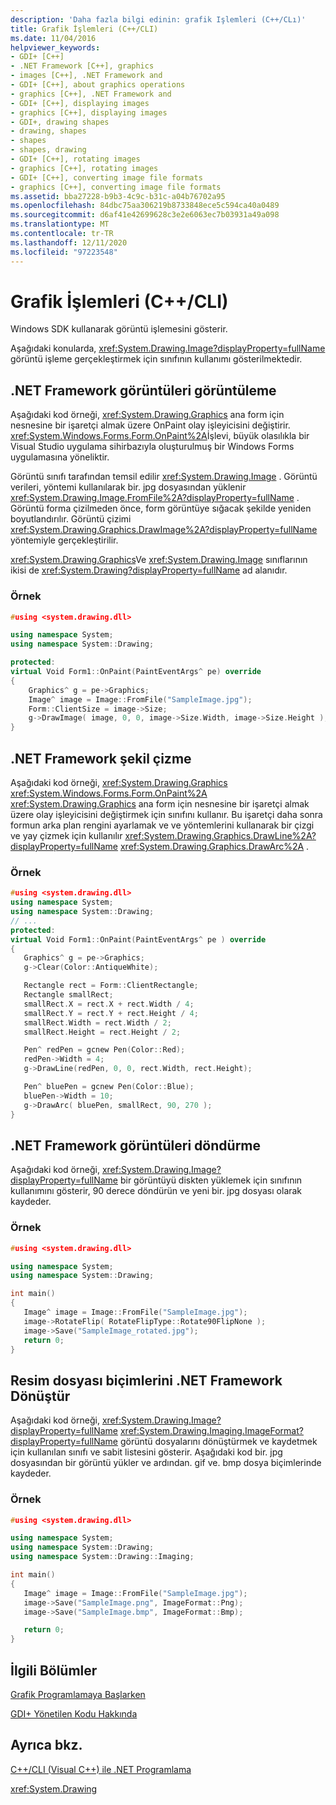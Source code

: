 ```yaml
---
description: 'Daha fazla bilgi edinin: grafik Işlemleri (C++/CLı)'
title: Grafik İşlemleri (C++/CLI)
ms.date: 11/04/2016
helpviewer_keywords:
- GDI+ [C++]
- .NET Framework [C++], graphics
- images [C++], .NET Framework and
- GDI+ [C++], about graphics operations
- graphics [C++], .NET Framework and
- GDI+ [C++], displaying images
- graphics [C++], displaying images
- GDI+, drawing shapes
- drawing, shapes
- shapes
- shapes, drawing
- GDI+ [C++], rotating images
- graphics [C++], rotating images
- GDI+ [C++], converting image file formats
- graphics [C++], converting image file formats
ms.assetid: bba27228-b9b3-4c9c-b31c-a04b76702a95
ms.openlocfilehash: 84dbc75aa306219b8733848ece5c594ca40a0489
ms.sourcegitcommit: d6af41e42699628c3e2e6063ec7b03931a49a098
ms.translationtype: MT
ms.contentlocale: tr-TR
ms.lasthandoff: 12/11/2020
ms.locfileid: "97223548"
---
```

# <a name="graphics-operations-ccli"></a>Grafik İşlemleri (C++/CLI)

Windows SDK kullanarak görüntü işlemesini gösterir.

Aşağıdaki konularda, <xref:System.Drawing.Image?displayProperty=fullName> görüntü işleme gerçekleştirmek için sınıfının kullanımı gösterilmektedir.

## <a name="display-images-with-the-net-framework"></a><a name="display"></a> .NET Framework görüntüleri görüntüleme

Aşağıdaki kod örneği, <xref:System.Drawing.Graphics> ana form için nesnesine bir işaretçi almak üzere OnPaint olay işleyicisini değiştirir. <xref:System.Windows.Forms.Form.OnPaint%2A>İşlevi, büyük olasılıkla bir Visual Studio uygulama sihirbazıyla oluşturulmuş bir Windows Forms uygulamasına yöneliktir.

Görüntü sınıfı tarafından temsil edilir <xref:System.Drawing.Image> . Görüntü verileri, yöntemi kullanılarak bir. jpg dosyasından yüklenir <xref:System.Drawing.Image.FromFile%2A?displayProperty=fullName> . Görüntü forma çizilmeden önce, form görüntüye sığacak şekilde yeniden boyutlandırılır. Görüntü çizimi <xref:System.Drawing.Graphics.DrawImage%2A?displayProperty=fullName> yöntemiyle gerçekleştirilir.

<xref:System.Drawing.Graphics>Ve <xref:System.Drawing.Image> sınıflarının ikisi de <xref:System.Drawing?displayProperty=fullName> ad alanıdır.

### <a name="example"></a>Örnek

```cpp
#using <system.drawing.dll>

using namespace System;
using namespace System::Drawing;

protected:
virtual Void Form1::OnPaint(PaintEventArgs^ pe) override
{
    Graphics^ g = pe->Graphics;
    Image^ image = Image::FromFile("SampleImage.jpg");
    Form::ClientSize = image->Size;
    g->DrawImage( image, 0, 0, image->Size.Width, image->Size.Height );
}
```

## <a name="draw-shapes-with-the-net-framework"></a><a name="draw"></a> .NET Framework şekil çizme

Aşağıdaki kod örneği, <xref:System.Drawing.Graphics> <xref:System.Windows.Forms.Form.OnPaint%2A> <xref:System.Drawing.Graphics> ana form için nesnesine bir işaretçi almak üzere olay işleyicisini değiştirmek için sınıfını kullanır. Bu işaretçi daha sonra formun arka plan rengini ayarlamak ve ve yöntemlerini kullanarak bir çizgi ve yay çizmek için kullanılır <xref:System.Drawing.Graphics.DrawLine%2A?displayProperty=fullName> <xref:System.Drawing.Graphics.DrawArc%2A> .

### <a name="example"></a>Örnek

```cpp
#using <system.drawing.dll>
using namespace System;
using namespace System::Drawing;
// ...
protected:
virtual Void Form1::OnPaint(PaintEventArgs^ pe ) override
{
   Graphics^ g = pe->Graphics;
   g->Clear(Color::AntiqueWhite);

   Rectangle rect = Form::ClientRectangle;
   Rectangle smallRect;
   smallRect.X = rect.X + rect.Width / 4;
   smallRect.Y = rect.Y + rect.Height / 4;
   smallRect.Width = rect.Width / 2;
   smallRect.Height = rect.Height / 2;

   Pen^ redPen = gcnew Pen(Color::Red);
   redPen->Width = 4;
   g->DrawLine(redPen, 0, 0, rect.Width, rect.Height);

   Pen^ bluePen = gcnew Pen(Color::Blue);
   bluePen->Width = 10;
   g->DrawArc( bluePen, smallRect, 90, 270 );
}
```

## <a name="rotate-images-with-the-net-framework"></a><a name="rotate"></a> .NET Framework görüntüleri döndürme

Aşağıdaki kod örneği, <xref:System.Drawing.Image?displayProperty=fullName> bir görüntüyü diskten yüklemek için sınıfının kullanımını gösterir, 90 derece döndürün ve yeni bir. jpg dosyası olarak kaydeder.

### <a name="example"></a>Örnek

```cpp
#using <system.drawing.dll>

using namespace System;
using namespace System::Drawing;

int main()
{
   Image^ image = Image::FromFile("SampleImage.jpg");
   image->RotateFlip( RotateFlipType::Rotate90FlipNone );
   image->Save("SampleImage_rotated.jpg");
   return 0;
}
```

## <a name="convert-image-file-formats-with-the-net-framework"></a><a name="convert"></a> Resim dosyası biçimlerini .NET Framework Dönüştür

Aşağıdaki kod örneği, <xref:System.Drawing.Image?displayProperty=fullName> <xref:System.Drawing.Imaging.ImageFormat?displayProperty=fullName> görüntü dosyalarını dönüştürmek ve kaydetmek için kullanılan sınıfı ve sabit listesini gösterir. Aşağıdaki kod bir. jpg dosyasından bir görüntü yükler ve ardından. gif ve. bmp dosya biçimlerinde kaydeder.

### <a name="example"></a>Örnek

```cpp
#using <system.drawing.dll>

using namespace System;
using namespace System::Drawing;
using namespace System::Drawing::Imaging;

int main()
{
   Image^ image = Image::FromFile("SampleImage.jpg");
   image->Save("SampleImage.png", ImageFormat::Png);
   image->Save("SampleImage.bmp", ImageFormat::Bmp);

   return 0;
}
```

## <a name="related-sections"></a>İlgili Bölümler

[Grafik Programlamaya Başlarken](/dotnet/framework/winforms/advanced/getting-started-with-graphics-programming)

[GDI+ Yönetilen Kodu Hakkında](/dotnet/framework/winforms/advanced/about-gdi-managed-code)

## <a name="see-also"></a>Ayrıca bkz.

[C++/CLI (Visual C++) ile .NET Programlama](../dotnet/dotnet-programming-with-cpp-cli-visual-cpp.md)

<xref:System.Drawing>
